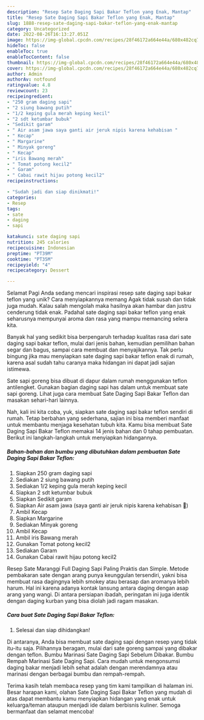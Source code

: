 ```yaml
---
description: "Resep Sate Daging Sapi Bakar Teflon yang Enak, Mantap"
title: "Resep Sate Daging Sapi Bakar Teflon yang Enak, Mantap"
slug: 1888-resep-sate-daging-sapi-bakar-teflon-yang-enak-mantap
category: Uncategorized
date: 2022-08-26T16:13:27.051Z
image: https://img-global.cpcdn.com/recipes/28f46172a664e44a/680x482cq70/sate-daging-sapi-bakar-teflon-foto-resep-utama.jpg
hideToc: false
enableToc: true
enableTocContent: false
thumbnail: https://img-global.cpcdn.com/recipes/28f46172a664e44a/680x482cq70/sate-daging-sapi-bakar-teflon-foto-resep-utama.jpg
cover: https://img-global.cpcdn.com/recipes/28f46172a664e44a/680x482cq70/sate-daging-sapi-bakar-teflon-foto-resep-utama.jpg
author: Admin
authorAv: notfound
ratingvalue: 4.8
reviewcount: 23
recipeingredient:
- "250 gram daging sapi"
- "2 siung bawang putih"
- "1/2 keping gula merah keping kecil"
- "2 sdt ketumbar bubuk"
- "Sedikit garam"
- " Air asam jawa saya ganti air jeruk nipis karena kehabisan "
- " Kecap"
- " Margarine"
- " Minyak goreng"
- " Kecap"
- "iris Bawang merah"
- " Tomat potong kecil2"
- " Garam"
- " Cabai rawit hijau potong kecil2"
recipeinstructions:

- "Sudah jadi dan siap dinikmati!"
categories:
- Resep
tags:
- sate
- daging
- sapi

katakunci: sate daging sapi 
nutrition: 245 calories
recipecuisine: Indonesian
preptime: "PT39M"
cooktime: "PT35M"
recipeyield: "4"
recipecategory: Dessert

---
```



Selamat Pagi Anda sedang mencari inspirasi resep sate daging sapi bakar teflon yang unik? Cara menyiapkannya memang Agak tidak susah dan tidak juga mudah. Kalau salah mengolah maka hasilnya akan hambar dan justru cenderung tidak enak. Padahal sate daging sapi bakar teflon yang enak seharusnya mempunyai aroma dan rasa yang mampu memancing selera kita.


Banyak hal yang sedikit bisa berpengaruh terhadap kualitas rasa dari sate daging sapi bakar teflon, mulai dari jenis bahan, kemudian pemilihan bahan segar dan bagus, sampai cara membuat dan menyajikannya. Tak perlu bingung jika mau menyiapkan sate daging sapi bakar teflon enak di rumah, karena asal sudah tahu caranya maka hidangan ini dapat jadi sajian istimewa.

Sate sapi goreng bisa dibuat di dapur dalam rumah menggunakan teflon antilengket. Gunakan bagian daging sapi has dalam untuk membuat sate sapi goreng. Lihat juga cara membuat Sate Daging Sapi Bakar Teflon dan masakan sehari-hari lainnya.


Nah, kali ini kita coba, yuk, siapkan sate daging sapi bakar teflon sendiri di rumah. Tetap berbahan yang sederhana, sajian ini bisa memberi manfaat untuk membantu menjaga kesehatan tubuh kita. Kamu bisa membuat Sate Daging Sapi Bakar Teflon memakai 14 jenis bahan dan 0 tahap pembuatan. Berikut ini langkah-langkah untuk menyiapkan hidangannya.

<!--inarticleads1-->

##### Bahan-bahan dan bumbu yang dibutuhkan dalam pembuatan Sate Daging Sapi Bakar Teflon:

1. Siapkan 250 gram daging sapi
1. Sediakan 2 siung bawang putih
1. Sediakan 1/2 keping gula merah keping kecil
1. Siapkan 2 sdt ketumbar bubuk
1. Siapkan Sedikit garam
1. Siapkan  Air asam jawa (saya ganti air jeruk nipis karena kehabisan 🫣)
1. Ambil  Kecap
1. Siapkan  Margarine
1. Sediakan  Minyak goreng
1. Ambil  Kecap
1. Ambil iris Bawang merah
1. Gunakan  Tomat potong kecil2
1. Sediakan  Garam
1. Gunakan  Cabai rawit hijau potong kecil2


Resep Sate Maranggi Full Daging Sapi Paling Praktis dan Simple. Metode pembakaran sate dengan arang punya keunggulan tersendiri, yakni bisa membuat rasa dagingnya lebih smokey atau berasap dan aromanya lebih harum. Hal ini karena adanya kontak lansung antara daging dengan asap arang yang wangi. Di antara persiapan ibadah, peringatan ini juga identik dengan daging kurban yang bisa diolah jadi ragam masakan. 

<!--inarticleads2-->

##### Cara buat Sate Daging Sapi Bakar Teflon:


1. Selesai dan siap dihidangkan!

Di antaranya, Anda bisa membuat sate daging sapi dengan resep yang tidak itu-itu saja. Pilihannya beragam, mulai dari sate goreng sampai yang dibakar dengan teflon. Bumbu Marinasi Sate Daging Sapi Sebelum Dibakar. Bumbu Rempah Marinasi Sate Daging Sapi. Cara mudah untuk mengonsumsi daging bakar menjadi lebih sehat adalah dengan merendamnya atau marinasi dengan berbagai bumbu dan rempah-rempah. 

Terima kasih telah membaca resep yang tim kami tampilkan di halaman ini. Besar harapan kami, olahan Sate Daging Sapi Bakar Teflon yang mudah di atas dapat membantu kamu menyiapkan hidangan yang enak untuk keluarga/teman ataupun menjadi ide dalam berbisnis kuliner. Semoga bermanfaat dan selamat mencoba!
